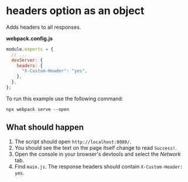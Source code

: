 # headers option as an object

Adds headers to all responses.

**webpack.config.js**

```js
module.exports = {
  // ...
  devServer: {
    headers: {
      "X-Custom-Header": "yes",
    },
  },
};
```

To run this example use the following command:

```console
npx webpack serve --open
```

## What should happen

1. The script should open `http://localhost:8080/`.
2. You should see the text on the page itself change to read `Success!`.
3. Open the console in your browser's devtools and select the _Network_ tab.
4. Find `main.js`. The response headers should contain `X-Custom-Header: yes`.
